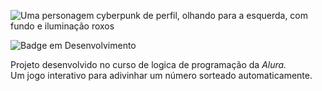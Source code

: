

![Uma personagem cyberpunk de perfil, olhando para a esquerda, com fundo e iluminação roxos](https://github.com/alanaOnTheShore/numero-secreto/assets/164276418/410ffff2-471e-4ef1-bd51-0a139a6cd357)</br>

![Badge em Desenvolvimento](http://img.shields.io/static/v1?label=STATUS&message=EM%20DESENVOLVIMENTO&color=EA2CE4&style=for-the-badge)

<p>
  Projeto desenvolvido no curso de logica de programação da <i>Alura.</i><br> Um jogo interativo para adivinhar um número sorteado automaticamente.
</p>

